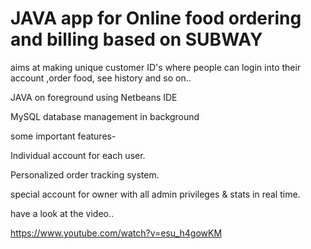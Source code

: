 # JAVA app for Online food ordering and billing based on SUBWAY 

aims at making unique customer ID's where people can login into their account ,order food, see  history and so on..

JAVA on foreground using Netbeans IDE

MySQL database management in background

some important features-

Individual account for each user. 

Personalized order tracking system. 

special account for owner with all admin privileges & stats in real time.

have a look at the video..

https://www.youtube.com/watch?v=esu_h4gowKM
